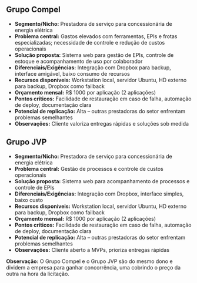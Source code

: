 ## Grupo Compel

- **Segmento/Nicho:** Prestadora de serviço para concessionária de energia elétrica
- **Problema central:** Gastos elevados com ferramentas, EPIs e frotas especializadas; necessidade de controle e redução de custos operacionais
- **Solução proposta:** Sistema web para gestão de EPIs, controle de estoque e acompanhamento de uso por colaborador
- **Diferenciais/Exigências:** Integração com Dropbox para backup, interface amigável, baixo consumo de recursos
- **Recursos disponíveis:** Workstation local, servidor Ubuntu, HD externo para backup, Dropbox como failback
- **Orçamento mensal:** R$ 1000 por aplicação (2 aplicações)
- **Pontos críticos:** Facilidade de restauração em caso de falha, automação de deploy, documentação clara
- **Potencial de replicação:** Alta – outras prestadoras do setor enfrentam problemas semelhantes
- **Observações:** Cliente valoriza entregas rápidas e soluções sob medida

## Grupo JVP

- **Segmento/Nicho:** Prestadora de serviço para concessionária de energia elétrica
- **Problema central:** Gestão de processos e controle de custos operacionais
- **Solução proposta:** Sistema web para acompanhamento de processos e controle de EPIs
- **Diferenciais/Exigências:** Integração com Dropbox, interface simples, baixo custo
- **Recursos disponíveis:** Workstation local, servidor Ubuntu, HD externo para backup, Dropbox como failback
- **Orçamento mensal:** R$ 1000 por aplicação (2 aplicações)
- **Pontos críticos:** Facilidade de restauração em caso de falha, automação de deploy, documentação clara
- **Potencial de replicação:** Alta – outras prestadoras do setor enfrentam problemas semelhantes
- **Observações:** Cliente aberto a MVPs, prioriza entregas rápidas

**Observação:** O Grupo Compel e o Grupo JVP são do mesmo dono e dividem a empresa para ganhar concorrência, uma cobrindo o preço da outra na hora da licitação.
